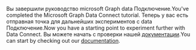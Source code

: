 <!-- markdownlint-disable MD002 MD041 -->

<span data-ttu-id="2fb37-101">Вы завершили руководство microsoft Graph data Подключение.</span><span class="sxs-lookup"><span data-stu-id="2fb37-101">You've completed the Microsoft Graph Data Connect tutorial.</span></span> <span data-ttu-id="2fb37-102">Теперь у вас есть отправная точка для дальнейших экспериментов с data Подключение.</span><span class="sxs-lookup"><span data-stu-id="2fb37-102">Now you have a starting point to experiment further with Data Connect.</span></span> <span data-ttu-id="2fb37-103">Вы можете начать с проверки нашей [документации](/graph/data-connect-concept-overview).</span><span class="sxs-lookup"><span data-stu-id="2fb37-103">You can start by checking out our [documentation](/graph/data-connect-concept-overview).</span></span>
